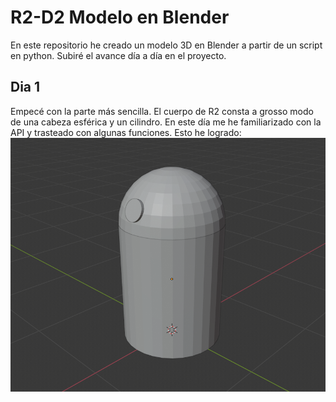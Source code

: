 # R2-D2 Modelo en Blender
En este repositorio he creado un modelo 3D en Blender a partir de un script en python.
Subiré el avance día a día en el proyecto.

## Dia 1
Empecé con la parte más sencilla. El cuerpo de R2 consta a grosso modo de una cabeza esférica y un cilindro. 
En este día me he familiarizado con la API y trasteado con algunas funciones.
Esto he logrado:
![dia1](/dia1.PNG)

